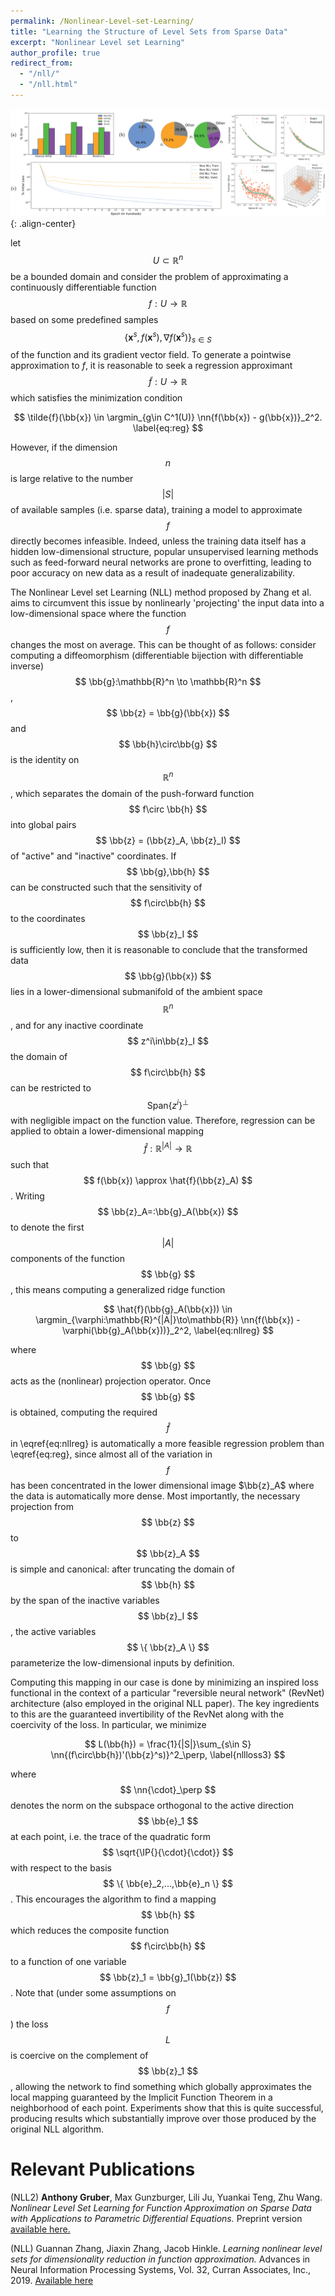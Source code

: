 ```yaml
---
permalink: /Nonlinear-Level-set-Learning/
title: "Learning the Structure of Level Sets from Sparse Data"
excerpt: "Nonlinear Level set Learning"
author_profile: true
redirect_from:
  - "/nll/"
  - "/nll.html"
---
```


<!-- <script src="scripts/load-mathjax.js" async></script> -->

![image-center](/images/nllfront.png){: .align-center}
$$ \newcommand{\bb}[1]{\mathbf{#1}}
\newcommand{\nn}[1]{\left\|#1\right\|}
\newcommand{\mmu}{\bm{\mu}}
\newcommand{\IP}[3]{\left\langle #2, #3\right\rangle_{#1}}
\newcommand{\kdf}{\mathrm{ker}\,f'}
\newcommand{\idf}{\mathrm{im}\,f'}
\DeclareMathOperator*{\argmin}{arg\,min} $$

let $$ U \subset \mathbb{R}^n $$ be a bounded domain and consider the problem of approximating a continuously differentiable function $$ f:U \to \mathbb{R} $$ based on some predefined samples $$ \{ \mathbf{x}^s, f(\mathbf{x}^s), \nabla f(\mathbf{x}^s) \}_{s\in S} $$ of the function and its gradient vector field.  To generate a pointwise approximation to $f$, it is reasonable to seek a regression approximant $$ \tilde{f}:U\to\mathbb{R} $$ which satisfies the minimization condition

$$ \tilde{f}(\bb{x}) \in \argmin_{g\in C^1(U)} \nn{f(\bb{x}) - g(\bb{x})}_2^2. \label{eq:reg} $$

However, if the dimension $$ n $$ is large relative to the number $$ \lvert S \rvert $$ of available samples (i.e. sparse data), training a model to approximate $$ f $$ directly becomes infeasible.  Indeed, unless the training data itself has a hidden low-dimensional structure, popular unsupervised learning methods such as feed-forward neural networks are prone to overfitting, leading to poor accuracy on new data as a result of inadequate generalizability.

The Nonlinear Level set Learning (NLL) method proposed by Zhang et al. aims to circumvent this issue by nonlinearly 'projecting' the input data into a low-dimensional space where the function $$ f $$ changes the most on average.  This can be thought of as follows: consider computing a  diffeomorphism (differentiable bijection with differentiable inverse) $$ \bb{g}:\mathbb{R}^n \to \mathbb{R}^n $$, $$ \bb{z} = \bb{g}(\bb{x}) $$ and $$ \bb{h}\circ\bb{g} $$ is the identity on $$ \mathbb{R}^n $$, which separates the domain of the push-forward function $$ f\circ \bb{h} $$ into global pairs $$ \bb{z} = (\bb{z}_A, \bb{z}_I) $$ of "active" and "inactive" coordinates.  If $$ \bb{g},\bb{h} $$ can be constructed such that the sensitivity of $$ f\circ\bb{h} $$ to the coordinates $$ \bb{z}_I $$ is sufficiently low, then it is reasonable to conclude that the transformed data $$ \bb{g}(\bb{x}) $$ lies in a lower-dimensional submanifold of the ambient space $$ \mathbb{R}^n $$, and for any inactive coordinate $$ z^i\in\bb{z}_I $$ the domain of $$ f\circ\bb{h} $$ can be restricted to $$ \mathrm{Span}\{z^i\}^\perp $$ with negligible impact on the function value.  Therefore, regression can be applied to obtain a lower-dimensional mapping $$ \hat{f}:\mathbb{R}^{\lvert A \rvert} \to \mathbb{R} $$ such that $$ f(\bb{x}) \approx \hat{f}(\bb{z}_A) $$. Writing $$ \bb{z}_A=:\bb{g}_A(\bb{x}) $$ to denote the first $$ \lvert A \rvert $$ components of the function $$ \bb{g} $$, this means computing a generalized ridge function

$$ \hat{f}(\bb{g}_A(\bb{x})) \in \argmin_{\varphi:\mathbb{R}^{|A|}\to\mathbb{R}} \nn{f(\bb{x}) - \varphi(\bb{g}_A(\bb{x}))}_2^2, \label{eq:nllreg} $$

where $$ \bb{g} $$ acts as the (nonlinear) projection operator.  Once $$ \bb{g} $$ is obtained, computing the required $$ \hat{f} $$ in \eqref{eq:nllreg} is automatically a more feasible regression problem than \eqref{eq:reg}, since almost all of the variation in $$ f $$ has been concentrated in the lower dimensional image $\bb{z}_A$ where the data is automatically more dense.  Most importantly, the necessary projection from $$ \bb{z} $$ to $$ \bb{z}_A $$ is simple and canonical: after truncating the domain of $$ \bb{h} $$ by the span of the inactive variables $$ \bb{z}_I $$, the active variables $$ \{ \bb{z}_A \} $$ parameterize the low-dimensional inputs by definition.

Computing this mapping in our case is done by minimizing an inspired loss functional in the context of a particular "reversible neural network" (RevNet) architecture (also employed in the original NLL paper).  The key ingredients to this are the guaranteed invertibility of the RevNet along with the coercivity of the loss.  In particular, we minimize

$$ L(\bb{h}) = \frac{1}{|S|}\sum_{s\in S} \nn{(f\circ\bb{h})'(\bb{z}^s)}^2_\perp, \label{nllloss3} $$

where $$ \nn{\cdot}_\perp $$ denotes the norm on the subspace orthogonal to the active direction $$ \bb{e}_1 $$ at each point, i.e. the trace of the quadratic form $$ \sqrt{\IP{}{\cdot}{\cdot}} $$ with respect to the basis $$ \{ \bb{e}_2,...,\bb{e}_n \} $$. This encourages the algorithm to find a mapping $$ \bb{h} $$ which reduces the composite function $$ f\circ\bb{h} $$ to a function of one variable $$ \bb{z}_1 = \bb{g}_1(\bb{z}) $$.  Note that (under some assumptions on $$ f $$) the loss $$ L $$ is coercive on the complement of $$ \bb{z}_1 $$, allowing the network to find something which globally approximates the local mapping guaranteed by the Implicit Function Theorem in a neighborhood of each point.  Experiments show that this is quite successful, producing results which substantially improve over those produced by the original NLL algorithm.


Relevant Publications
======
(NLL2) <b>Anthony Gruber</b>, Max Gunzburger, Lili Ju, Yuankai Teng, Zhu Wang. <i>Nonlinear Level Set Learning for Function Approximation on Sparse Data with Applications to Parametric Differential Equations.</i>  Preprint version [available here.](https://arxiv.org/pdf/2104.14072.pdf)

(NLL) Guannan Zhang, Jiaxin Zhang, Jacob Hinkle.  <i>Learning nonlinear level sets for dimensionality
reduction in function approximation.</i>   Advances in Neural Information Processing Systems, Vol. 32, Curran Associates, Inc., 2019. [Available here](https://proceedings.neurips.cc/paper/2019/file/464074179972cbbd75a39abc6954cd12-Paper.pdf)
